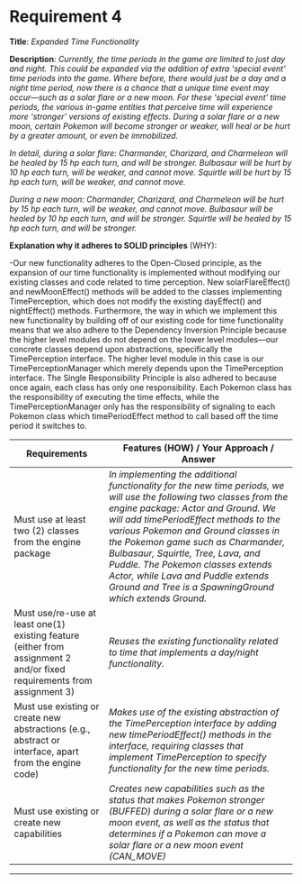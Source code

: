 # Requirement 4

**Title**:
_Expanded Time Functionality_

**Description**:
_Currently, the time periods in the game are limited to just day and night. This could be expanded via the addition of
extra 'special event' time periods into the game. Where before, there would just be a day and a night time period, now there is a chance that a unique time event may occur—such as a solar flare or a new moon. For these 'special event' time periods, the various in-game entities that perceive time will experience more 'stronger' versions of existing effects. During a solar flare or a new moon, certain Pokemon will become stronger or weaker, will heal or be hurt by a greater amount, or even be immobilized._

_In detail, during a solar flare:_
_Charmander, Charizard, and Charmeleon will be healed by 15 hp each turn, and will be stronger._
_Bulbasaur will be hurt by 10 hp each turn, will be weaker, and cannot move._
_Squirtle will be hurt by 15 hp each turn, will be weaker, and cannot move._

_During a new moon:_
_Charmander, Charizard, and Charmeleon will be hurt by 15 hp each turn, will be weaker, and cannot move._
_Bulbasaur will be healed by 10 hp each turn, and will be stronger._
_Squirtle will be healed by 15 hp each turn, and will be stronger._

**Explanation why it adheres to SOLID principles** (WHY):

-Our new functionality adheres to the Open-Closed principle, as the expansion of our time functionality is implemented
without modifying our existing classes and code related to time perception. New solarFlareEffect() and newMoonEffect() methods will be added to the classes implementing
TimePerception, which does not modify the existing dayEffect() and nightEffect() methods. Furthermore, the way in which we implement this new functionality by building off of our existing code for time functionality means that we also adhere to the Dependency Inversion Principle because the higher level modules do not depend on the lower level modules—our concrete classes depend upon abstractions, specifically the TimePerception interface. The higher level module in this case is our TimePerceptionManager which merely depends upon the TimePerception interface. The Single Responsibility Principle is also adhered to because once again, each class has only one responsibility. Each Pokemon class has the responsibility of executing the time effects, while the TimePerceptionManager only has the responsibility of signaling to each Pokemon class which timePeriodEffect method to call based off the time period it switches to.

| Requirements                                                                                                            | Features (HOW) / Your Approach / Answer                                                                                                                               |
| ----------------------------------------------------------------------------------------------------------------------- | --------------------------------------------------------------------------------------------------------------------------------------------------------------------- |
| Must use at least two (2) classes from the engine package                                                               | _In implementing the additional functionality for the new time periods, we will use the following two classes from the engine package: Actor and Ground. We will add timePeriodEffect methods to the various Pokemon and Ground classes in the Pokemon game such as Charmander, Bulbasaur, Squirtle, Tree, Lava, and Puddle. The Pokemon classes extends Actor, while Lava and Puddle extends Ground and Tree is a SpawningGround which extends Ground._ |
| Must use/re-use at least one(1) existing feature (either from assignment 2 and/or fixed requirements from assignment 3) | _Reuses the existing functionality related to time that implements a day/night functionality._
| Must use existing or create new abstractions (e.g., abstract or interface, apart from the engine code)                                                                                                                                                                       | _Makes use of the existing abstraction of the TimePerception interface by adding new timePeriodEffect() methods in the interface, requiring classes that implement TimePerception to specify functionality for the new time periods._                  |                                                                                                                                                                       | 
| Must use existing or create new capabilities                                                                            | _Creates new capabilities such as the status that makes Pokemon stronger (BUFFED) during a solar flare or a new moon event, as well as the status that determines if a Pokemon can move a solar flare or a new moon event (CAN_MOVE)_                                                                                                                                                                      | 
---

